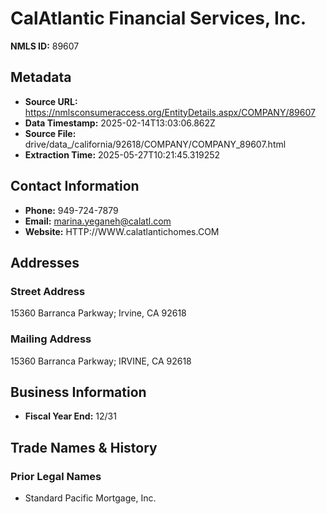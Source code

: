 # CalAtlantic Financial Services, Inc.

**NMLS ID:** 89607

## Metadata
- **Source URL:** https://nmlsconsumeraccess.org/EntityDetails.aspx/COMPANY/89607
- **Data Timestamp:** 2025-02-14T13:03:06.862Z
- **Source File:** drive/data_/california/92618/COMPANY/COMPANY_89607.html
- **Extraction Time:** 2025-05-27T10:21:45.319252

## Contact Information
- **Phone:** 949-724-7879
- **Email:** marina.yeganeh@calatl.com
- **Website:** HTTP://WWW.calatlantichomes.COM

## Addresses
### Street Address
15360 Barranca Parkway; Irvine, CA 92618

### Mailing Address
15360 Barranca Parkway; IRVINE, CA 92618

## Business Information
- **Fiscal Year End:** 12/31

## Trade Names & History
### Prior Legal Names
- Standard Pacific Mortgage, Inc.
